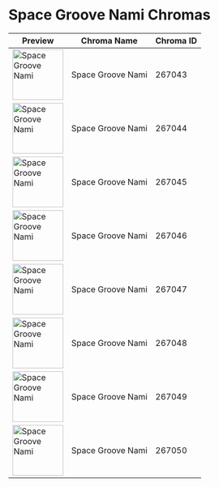 # Space Groove Nami Chromas

| Preview | Chroma Name | Chroma ID |
|---|---|---|
| <img src='https://raw.communitydragon.org/latest/plugins/rcp-be-lol-game-data/global/default/v1/champion-chroma-images/267/267043.png' alt='Space Groove Nami' width='100'> | Space Groove Nami | 267043 |
| <img src='https://raw.communitydragon.org/latest/plugins/rcp-be-lol-game-data/global/default/v1/champion-chroma-images/267/267044.png' alt='Space Groove Nami' width='100'> | Space Groove Nami | 267044 |
| <img src='https://raw.communitydragon.org/latest/plugins/rcp-be-lol-game-data/global/default/v1/champion-chroma-images/267/267045.png' alt='Space Groove Nami' width='100'> | Space Groove Nami | 267045 |
| <img src='https://raw.communitydragon.org/latest/plugins/rcp-be-lol-game-data/global/default/v1/champion-chroma-images/267/267046.png' alt='Space Groove Nami' width='100'> | Space Groove Nami | 267046 |
| <img src='https://raw.communitydragon.org/latest/plugins/rcp-be-lol-game-data/global/default/v1/champion-chroma-images/267/267047.png' alt='Space Groove Nami' width='100'> | Space Groove Nami | 267047 |
| <img src='https://raw.communitydragon.org/latest/plugins/rcp-be-lol-game-data/global/default/v1/champion-chroma-images/267/267048.png' alt='Space Groove Nami' width='100'> | Space Groove Nami | 267048 |
| <img src='https://raw.communitydragon.org/latest/plugins/rcp-be-lol-game-data/global/default/v1/champion-chroma-images/267/267049.png' alt='Space Groove Nami' width='100'> | Space Groove Nami | 267049 |
| <img src='https://raw.communitydragon.org/latest/plugins/rcp-be-lol-game-data/global/default/v1/champion-chroma-images/267/267050.png' alt='Space Groove Nami' width='100'> | Space Groove Nami | 267050 |
